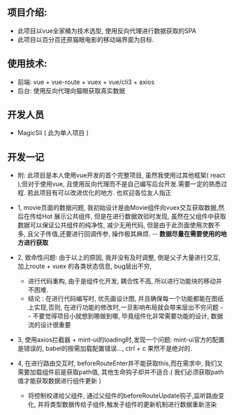 
## 项目介绍:
- 此项目以vue全家桶为技术选型, 使用反向代理进行数据获取的SPA
- 此项目以百分百还原猫眼电影的移动端界面为目标.
    
## 使用技术:
- 前端: vue + vue-route + vuex + vue/cli3 + axios
- 后台: 使用反向代理向猫眼获取真实数据

## 开发人员 
- MagicSli ( 此为单人项目 )

## 开发一记
-  附: 此项目是本人使用vue开发的首个完整项目, 虽然我使用过其他框架( react ),但对于使用vue, 且使用反向代理而不是自己编写后台开发.需要一定的熟悉过程. 若此项目有可以改进优化的地方. 也欢迎各位友人指正

- 1, movie页面的数据问题, 我初始设计是由Movie组件向vuex交互获取数据,然后在传给Hot 展示公共组件, 但是在进行数据效验时发现, 虽然在父组件中获取数据可以保证公共组件的纯净性, 减少无用代码, 但是由于此页面使用次数不多, 且父子传值,还要进行回调传参, 操作极其麻烦. -- **数据尽量在需要使用的地方进行获取**

- 2, 致命性问题: 由于以上的原因, 我并没有及时调整, 倒是父子大量进行交互, 加上route + vuex 的各类状态信息, bug层出不穷, 
    - 进行代码重构, 由于是组件化开发, 耦合性不高, 所以进行功能块的移动并不困难. 
    - 结论 :  在进行代码编写时, 优先画设计图, 并且确保每一个功能都能在图纸上实现,否则, 在进行功能的修改时,一旦影响布局就会带来层出不穷问题 - -  不要觉得项目小就想到哪做到哪, 毕竟组件化非常需要功能的设计, 数据流的设计很重要

- 3, 使用axios拦截器 + mint-ui的loading时,发现一个问题: mint-ui官方的配置是错误的, babel的按需加载配置错误..., ctrl + c 果然不是绝对的.

- 4, 在进行路由交互时, beforeRouteEnter并不能获取this,而在需求中, 我们又需要加载组件前是获取path值, 其他生命钩子却并不适合.( 我们必须获取path值才能获取数据进行组件更新 )
    - 将控制权递给父组件, 通过父组件的beforeRouteUpdate钩子,监听路由变化, 并将类型数据传给子组件,触发子组件的更新机制进行数据重新渲染
